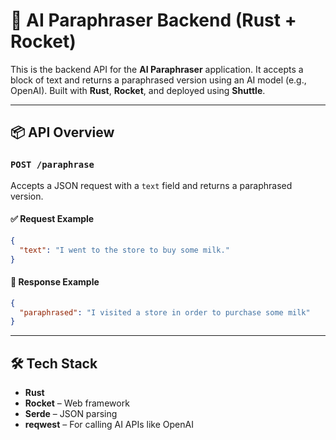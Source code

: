 # 🚀 AI Paraphraser Backend (Rust + Rocket)

This is the backend API for the **AI Paraphraser** application. It accepts a block of text and returns a paraphrased version using an AI model (e.g., OpenAI). Built with **Rust**, **Rocket**, and deployed using **Shuttle**.

---

## 📦 API Overview

### `POST /paraphrase`

Accepts a JSON request with a `text` field and returns a paraphrased version.

#### ✅ Request Example

```json
{
  "text": "I went to the store to buy some milk."
}
```

#### 🔁 Response Example

```json
{
  "paraphrased": "I visited a store in order to purchase some milk"
}
```

---

## 🛠️ Tech Stack

- **Rust**
- **Rocket** – Web framework
- **Serde** – JSON parsing
- **reqwest** – For calling AI APIs like OpenAI
- **Shuttle** – Rust serverless deployment
- **tokio** – Async runtime

---

## 🧪 Running Locally

### 📋 Prerequisites

- Rust (with `cargo`)
- Rocket (`cargo add rocket`)
- Shuttle CLI:
  ```bash
  cargo install cargo-shuttle
  ```

### ▶️ Start Locally

```bash
cargo shuttle run
```

Rocket will start at:

```
http://localhost:8000
```

---

## 🚀 Deploying to Shuttle

```bash
cargo shuttle deploy
```

---

## 🔐 Environment Variables

Make sure your API key (e.g., OpenAI) is configured as a secret:

```bash
cargo shuttle secrets add OPENAI_API_KEY
```

To view secrets:

```bash
cargo shuttle secrets list
```

---

## 📁 Example File Structure

```
src/
├── main.rs          # Rocket setup and route mounting
```

---



## 👤 Author

Shareef Alam